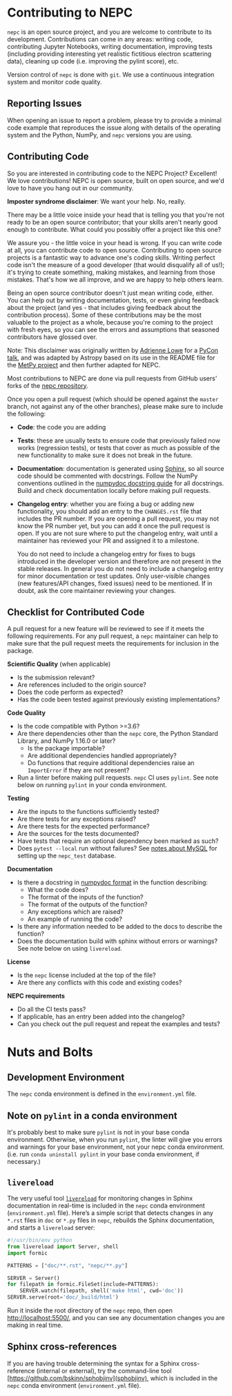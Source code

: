 Contributing to NEPC
====================

`nepc` is an open source project, and you are welcome to contribute to its development. Contributions can come in any areas: writing code, contributing Jupyter Notebooks, writing documentation, improving tests (including providing interesting yet realistic fictitious electron scattering data), cleaning up code (i.e. improving the pylint score),  etc.

Version control of `nepc` is done with `git`. We use a continuous integration system and monitor code quality. 

Reporting Issues
----------------

When opening an issue to report a problem, please try to provide a minimal code
example that reproduces the issue along with details of the operating
system and the Python, NumPy, and `nepc` versions you are using.

Contributing Code
-----------------

So you are interested in contributing code to the NEPC Project? Excellent!
We love contributions! NEPC is open source, built on open source,
and we'd love to have you hang out in our community.

**Imposter syndrome disclaimer**: We want your help. No, really.

There may be a little voice inside your head that is telling you that you're not
ready to be an open source contributor; that your skills aren't nearly good
enough to contribute. What could you possibly offer a project like this one?

We assure you - the little voice in your head is wrong. If you can write code at
all, you can contribute code to open source. Contributing to open source
projects is a fantastic way to advance one's coding skills. Writing perfect code
isn't the measure of a good developer (that would disqualify all of us!); it's
trying to create something, making mistakes, and learning from those
mistakes. That's how we all improve, and we are happy to help others learn.

Being an open source contributor doesn't just mean writing code, either. You can
help out by writing documentation, tests, or even giving feedback about the
project (and yes - that includes giving feedback about the contribution
process). Some of these contributions may be the most valuable to the project as
a whole, because you're coming to the project with fresh eyes, so you can see
the errors and assumptions that seasoned contributors have glossed over.

Note: This disclaimer was originally written by
[Adrienne Lowe](https://github.com/adriennefriend) for a
[PyCon talk](https://www.youtube.com/watch?v=6Uj746j9Heo), and was adapted by
Astropy based on its use in the README file for the
[MetPy project](https://github.com/Unidata/MetPy) and then further adapted for NEPC.

Most contributions to NEPC are done via pull requests from GitHub users'
forks of the [nepc repository](FIXME). 

Once you open a pull request (which should be opened against the ``master``
branch, not against any of the other branches), please make sure to
include the following:

- **Code**: the code you are adding

- **Tests**: these are usually tests to ensure code that previously
  failed now works (regression tests), or tests that cover as much as possible
  of the new functionality to make sure it does not break in the future.

- **Documentation**: documentation is generated using 
  [Sphinx](http://www.sphinx-doc.org/en/master/index.html), so 
  all source code should be commented with docstrings. Follow the NumPy conventions 
  outlined in the 
  [numpydoc docstring guide](https://numpydoc.readthedocs.io/en/latest/format.html) 
  for all docstrings.  Build and check documentation locally before making pull requests.

- **Changelog entry**: whether you are fixing a bug or adding new
  functionality, you should add an entry to the ``CHANGES.rst`` file that
  includes the PR number. If you are opening a pull request, you may not know
  the PR number yet, but you can add it once the pull request is open. If you
  are not sure where to put the changelog entry, wait until a maintainer
  has reviewed your PR and assigned it to a milestone.

  You do not need to include a changelog entry for fixes to bugs introduced in
  the developer version and therefore are not present in the stable releases. In
  general you do not need to include a changelog entry for minor documentation
  or test updates. Only user-visible changes (new features/API changes, fixed
  issues) need to be mentioned. If in doubt, ask the core maintainer reviewing
  your changes.

<!--
Other Tips
----------

- To prevent the automated tests from running, you can add ``[ci skip]`` to your
  commit message. This is useful if your PR is a work in progress and you are
  not yet ready for the tests to run. For example:

      $ git commit -m "WIP widget [ci skip]"

  - If you already made the commit without including this string, you can edit
    your existing commit message by running:

        $ git commit --amend

- To skip only the tests running on Travis CI use ``[skip travis]``.

- If your commit makes substantial changes to the documentation but no code
  changes, then you can use ``[skip travis]``, which will skip Travis CI
  because documentation build is done on CircleCI. The exception to this rule
  is when your changes to documentation include code snippets that need to
  be tested using ``doctest``.

- When contributing trivial documentation fixes (i.e., fixes to typos, spelling,
  grammar) that don't contain any special markup and are not associated with
  code changes, please include the string ``[skip travis]`` in your commit
  message.

      $ git commit -m "Fixed typo [skip travis]"
-->


Checklist for Contributed Code
------------------------------

A pull request for a new feature will be reviewed to see if it meets the
following requirements. For any pull request, a `nepc` maintainer can help
to make sure that the pull request meets the requirements for inclusion in the
package.

**Scientific Quality** (when applicable)
  * Is the submission relevant?
  * Are references included to the origin source?
  * Does the code perform as expected?
  * Has the code been tested against previously existing implementations?

**Code Quality**
  * Is the code compatible with Python >=3.6?
  * Are there dependencies other than the `nepc` core, the Python Standard
    Library, and NumPy 1.16.0 or later?
    * Is the package importable? 
    * Are additional dependencies handled appropriately?
    * Do functions that require additional dependencies raise an `ImportError`
      if they are not present?
  * Run a linter before making pull requests. `nepc` CI uses `pylint`. See note 
    below on running `pylint` in your conda environment.

**Testing**
  * Are the inputs to the functions sufficiently tested?
  * Are there tests for any exceptions raised?
  * Are there tests for the expected performance?
  * Are the sources for the tests documented?
  * Have tests that require an optional dependency been marked as such?
  * Does ``pytest --local`` run without failures? See [notes about MySQL](MYSQL.md) 
    for setting up the `nepc_test` database.

**Documentation**
  * Is there a docstring in [numpydoc format](https://numpydoc.readthedocs.io/en/latest/format.html) in the function describing:
    * What the code does?
    * The format of the inputs of the function?
    * The format of the outputs of the function?
    * Any exceptions which are raised?
    * An example of running the code?
  * Is there any information needed to be added to the docs to describe the function?
  * Does the documentation build with sphinx without errors or warnings? See note below on using
    `livereload`.

**License**
  * Is the `nepc` license included at the top of the file?
  * Are there any conflicts with this code and existing codes?

**NEPC requirements**
  * Do all the CI tests pass?
  * If applicable, has an entry been added into the changelog?
  * Can you check out the pull request and repeat the examples and tests?

Nuts and Bolts
==============

Development Environment
-----------------------

The `nepc` conda environment is defined in the `environment.yml` file.


Note on `pylint` in a conda environment
---------------------------------------

It's probably best to make sure `pylint` is not in your base conda environment. Otherwise, when you run `pylint`, the linter will give you errors and warnings for your base environment, not your nepc conda environment.  (i.e. run `conda uninstall pylint` in your base conda environment, if necessary.)

`livereload`
------------

The very useful tool [`livereload`](https://livereload.readthedocs.io/en/latest/) for monitoring
changes in Sphinx documentation in real-time is included 
in the `nepc` conda environment (`environment.yml` file). 
Here’s a simple script that detects changes in any `*.rst` files in `doc` or `*.py` files in `nepc`,
rebuilds the Sphinx documentation, and starts a `livereload` server:

```python
#!/usr/bin/env python
from livereload import Server, shell
import formic

PATTERNS = ["doc/**.rst", "nepc/**.py"]

SERVER = Server()
for filepath in formic.FileSet(include=PATTERNS):
    SERVER.watch(filepath, shell('make html', cwd='doc'))
SERVER.serve(root='doc/_build/html')
```

Run it inside the root directory of the `nepc` repo, then open 
[http://localhost:5500/](http://localhost:5500/), and you can see any
documentation changes you are making in real time.

Sphinx cross-references
-----------------------

If you are having trouble determining the syntax for a Sphinx cross-reference (internal
or external), try the command-line tool [https://github.com/bskinn/sphobjinv](sphobjinv),
which is included in the `nepc` conda environment (`environment.yml` file).
